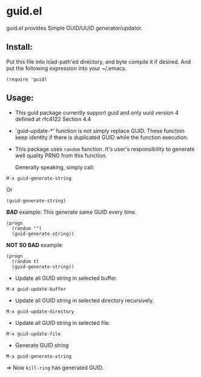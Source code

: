 guid.el
=======

guid.el provides Simple GUID/UUID generator/updator.

## Install:

Put this file into load-path'ed directory, and byte compile it if
desired. And put the following expression into your ~/.emacs.

```
(require 'guid)
```

## Usage:

* This guid package currently support guid and only uuid version 4
  defined at rfc4122 Section 4.4

* `guid-update-*' function is not simply replace GUID.
  These function keep identity if there is duplicated GUID
  while the function execution.

* This package uses `random` function. It's user's responsibility
  to generate well quality PRNG from this function.

  Generally speaking, simply call:

```
M-x guid-generate-string
```

  Or

```
(guid-generate-string)
```

  ___BAD___ example:
  This generate same GUID every time.

```
(progn
  (random "")
  (guid-generate-string))
```

  __NOT SO BAD__ example:

```
(progn
  (random t)
  (guid-generate-string))
```

* Update all GUID string in selected buffer.

```
M-x guid-update-buffer
```

* Update all GUID string in selected directory recursively.

```
M-x guid-update-directory
```

* Update all GUID string in selected file.

```
M-x guid-update-file
```

* Generate GUID string

```
M-x guid-generate-string
```

=> Now `kill-ring` has generated GUID.

